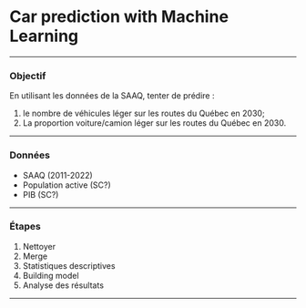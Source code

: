 # Car prediction with Machine Learning

***
### Objectif
En utilisant les données de la SAAQ, tenter de prédire :
  1. le nombre de véhicules léger sur les routes du Québec en 2030;
  2. La proportion voiture/camion léger sur les routes du Québec en 2030.

***
### Données
- SAAQ (2011-2022)
- Population active (SC?)
- PIB (SC?)

***
### Étapes
1. Nettoyer
2. Merge
3. Statistiques descriptives
4. Building model
5. Analyse des résultats

***

